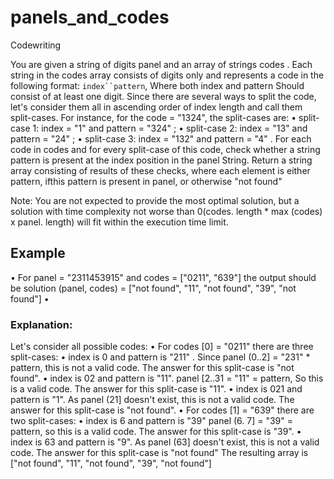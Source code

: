 # panels_and_codes
Codewriting

You are given a string of digits panel and an array of strings codes .
Each string in the codes array consists of digits only and represents a code in the following format: `index``pattern`, Where both index and pattern Should consist of at least one digit. Since there are several ways to split the code, let's consider them all in ascending order of index length and call them split-cases. For instance, for the code = "1324", the split-cases are:
• split-case 1: index = "1" and pattern = "324" ;
• split-case 2: index = "13" and pattern = "24" ;
• split-case 3: index = "132" and pattern = "4" .
For each code in codes and for every split-case of this code, check
whether a string pattern is present at the index position in the panel String. Return a string array consisting of results of these checks, where each element is either pattern, ifthis pattern is present in panel, or otherwise "not found"


Note: You are not expected to provide the most optimal solution, but a solution with time complexity not worse than 0(codes. length * max (codes) x panel. length) will fit within the execution time limit.


## Example
• For panel = "2311453915" and codes = ["0211", "639"]
the output should be solution (panel, codes) = ["not
found", "11", "not found", "39", "not found"] •

### Explanation:
Let's consider all possible codes:
• For codes [0] = "0211" there are three split-cases:
• index is 0 and pattern is "211" . Since
panel (0..2] = "231" * pattern, this is not a
valid code. The answer for this split-case is "not
found".
• index is 02 and pattern is "11".
panel [2..31 = "11" = pattern, So this is a valid
code. The answer for this split-case is "11".
• index is 021 and pattern is "1". As
panel (21] doesn't exist, this is not a valid code.
The answer for this split-case is "not found".
• For codes [1] = "639" there are two split-cases:
• index is 6 and pattern is "39"
panel (6. 7] = "39" = pattern, so this is a valid
code. The answer for this split-case is "39".
• index is 63 and pattern is "9". As
panel (63] doesn't exist, this is not a valid code.
The answer for this split-case is "not found"
The resulting array is ["not found", "11", "not found", "39", "not found"]
